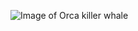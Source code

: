 ![Image of Orca killer whale](https://i.cbc.ca/1.4840303.1565381157!/fileImage/httpImage/image.jpg_gen/derivatives/16x9_780/spekkhogger.jpg)
